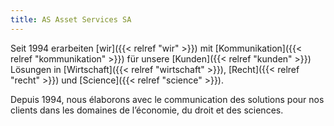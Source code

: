 ```yaml
---
title: AS Asset Services SA
---
```


Seit 1994 erarbeiten [wir]({{< relref "wir" >}}) mit [Kommunikation]({{< relref "kommunikation" >}}) für unsere [Kunden]({{< relref "kunden" >}}) Lösungen in [Wirtschaft]({{< relref "wirtschaft" >}}), [Recht]({{< relref "recht" >}}) und [Science]({{< relref "science" >}}).

Depuis 1994, nous élaborons avec le communication des solutions pour nos clients dans les domaines de l’économie, du droit et des sciences.